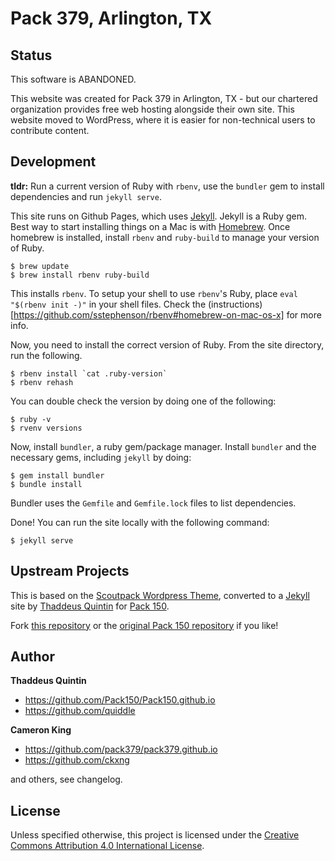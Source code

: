Pack 379, Arlington, TX
============

## Status

This software is ABANDONED.

This website was created for Pack 379 in Arlington, TX - but our chartered organization provides free web hosting alongside their own site.  This website moved to WordPress, where it is easier for non-technical users to contribute content.

## Development
**tldr:** Run a current version of Ruby with `rbenv`, use the `bundler` gem to install
dependencies and run `jekyll serve`.

This site runs on Github Pages, which uses [Jekyll](http://jekyllrb.com). Jekyll is a Ruby gem.
Best way to start installing things on a Mac is with [Homebrew](http://brew.sh). Once homebrew
is installed, install `rbenv` and `ruby-build` to manage your version of Ruby.
```
$ brew update
$ brew install rbenv ruby-build
```
This installs `rbenv`. To setup your shell to use `rbenv`'s Ruby, place
`eval "$(rbenv init -)"` in your shell files. Check the (instructions)[https://github.com/sstephenson/rbenv#homebrew-on-mac-os-x]
for more info.

Now, you need to install the correct version of Ruby. From the site directory, run the following.
```
$ rbenv install `cat .ruby-version`
$ rbenv rehash
```
You can double check the version by doing one of the following:
```
$ ruby -v
$ rvenv versions
```

Now, install `bundler`, a ruby gem/package manager. Install `bundler` and the necessary gems, including `jekyll` by doing:
```
$ gem install bundler
$ bundle install
```

Bundler uses the `Gemfile` and `Gemfile.lock` files to list dependencies.

Done! You can run the site locally with the following command:
```
$ jekyll serve
```
## Upstream Projects

This is based on the [Scoutpack Wordpress Theme](http://handsomeweb.com/cubscouts/),
converted to a [Jekyll](http://jekyllrb.com/) site by [Thaddeus Quintin](http://github.com/quiddle)
for [Pack 150](http://pack150.org).

Fork [this repository](https://github.com/pack379/pack379.github.io/fork) 
or the [original Pack 150 repository](https://github.com/Pack150/Pack150.github.io/fork) if you like!

## Author

**Thaddeus Quintin**
- <https://github.com/Pack150/Pack150.github.io>
- <https://github.com/quiddle>

**Cameron King**
- <https://github.com/pack379/pack379.github.io>
- <https://github.com/ckxng>

and others, see changelog.

## License

Unless specified otherwise, this project is licensed under the [Creative Commons Attribution 4.0 International License](LICENSE.md).
